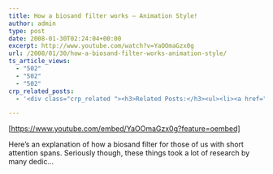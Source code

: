 ```yaml
---
title: How a biosand filter works – Animation Style!
author: admin
type: post
date: 2008-01-30T02:24:04+00:00
excerpt: http://www.youtube.com/watch?v=YaOOmaGzx0g
url: /2008/01/30/how-a-biosand-filter-works-animation-style/
ts_article_views:
  - "502"
  - "502"
  - "502"
crp_related_posts:
  - '<div class="crp_related "><h3>Related Posts:</h3><ul><li><a href="https://scdhub.org/2017/12/25/wastewater-treatment-and-biosolids-management/"    ><img src="https://scdhub.org/wp-content/uploads/2017/12/wastewater-treatment-and-biosoli-150x150.jpg" alt="Wastewater treatment and Biosolids management" title="Wastewater treatment and Biosolids management" width="150" height="150" class="crp_thumb crp_featured" /><span class="crp_title">Wastewater treatment and Biosolids management</span></a></li><li><a href="https://scdhub.org/2017/12/12/rainwater-harvesting-combined-with-slow-sand-filter/"    ><img src="https://scdhub.org/wp-content/uploads/2017/12/rainwater-harvesting-combined-wi-150x150.jpg" alt="rainwater harvesting combined with slow sand filter" title="rainwater harvesting combined with slow sand filter" width="150" height="150" class="crp_thumb crp_featured" /><span class="crp_title">rainwater harvesting combined with slow sand filter</span></a></li><li><a href="https://scdhub.org/2017/06/02/fumble-bumble-a-do-able-native-bee-survival-plan-for-cities/"    ><img src="https://scdhub.org/wp-content/uploads/2017/06/Screen-Shot-2017-07-19-at-5.42.53-PM-150x150.png" alt="Our Bees, Our Food, Our World" title="Our Bees, Our Food, Our World" width="150" height="150" class="crp_thumb crp_featured" /><span class="crp_title">Our Bees, Our Food, Our World</span></a></li><li><a href="https://scdhub.org/2017/12/29/walking-in-sabinas-shoes-world-vision/"    ><img src="https://scdhub.org/wp-content/uploads/2017/12/walking-in-sabinas-shoes-world-v-150x150.jpg" alt="Walking in Sabinas Shoes &#8211; World Vision" title="Walking in Sabinas Shoes &#8211; World Vision" width="150" height="150" class="crp_thumb crp_featured" /><span class="crp_title">Walking in Sabinas Shoes &#8211; World Vision</span></a></li><li><a href="https://scdhub.org/2018/01/06/household-and-neighborhood-sanitation-infrastructures-excreta-wastewater-disposal-in-developing-countries/"    ><img src="https://scdhub.org/wp-content/plugins/contextual-related-posts/default.png" alt="Household and neighborhood Sanitation Infrastructures: Excreta, wastewater disposal in developing countries" title="Household and neighborhood Sanitation Infrastructures: Excreta, wastewater disposal in developing countries" width="150" height="150" class="crp_thumb crp_default" /><span class="crp_title">Household and neighborhood Sanitation&hellip;</span></a></li><li><a href="https://scdhub.org/2017/12/12/8704/"    ><img src="https://scdhub.org/wp-content/uploads/2017/12/8704-150x150.jpg" alt="Our Complete Rain Water System Explained" title="Our Complete Rain Water System Explained" width="150" height="150" class="crp_thumb crp_featured" /><span class="crp_title">Our Complete Rain Water System Explained</span></a></li></ul><div class="crp_clear"></div></div>'

---
```

[https://www.youtube.com/embed/YaOOmaGzx0g?feature=oembed] 

Here&#8217;s an explanation of how a biosand filter for those of us with short attention spans. Seriously though, these things took a lot of research by many dedic&#8230;
